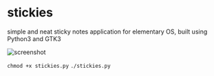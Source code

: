 # stickies
simple and neat sticky notes application for elementary OS, built using Python3 and GTK3

![screenshot](https://github.com/aboudzakaria/stickies/blob/master/resources/screenshot.png?raw=true)

`chmod +x stickies.py`
`./stickies.py`
